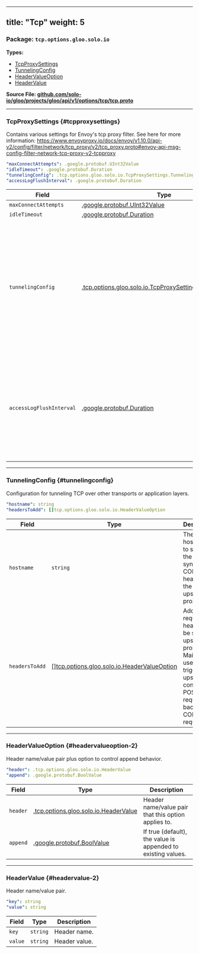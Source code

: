 
---
title: "Tcp"
weight: 5
---

<!-- Code generated by solo-kit. DO NOT EDIT. -->


### Package: `tcp.options.gloo.solo.io` 
**Types:**


- [TcpProxySettings](#tcpproxysettings)
- [TunnelingConfig](#tunnelingconfig)
- [HeaderValueOption](#headervalueoption-2)
- [HeaderValue](#headervalue-2)
  



**Source File: [github.com/solo-io/gloo/projects/gloo/api/v1/options/tcp/tcp.proto](https://github.com/solo-io/gloo/blob/main/projects/gloo/api/v1/options/tcp/tcp.proto)**





---
### TcpProxySettings {#tcpproxysettings}

 
Contains various settings for Envoy's tcp proxy filter.
See here for more information: https://www.envoyproxy.io/docs/envoy/v1.10.0/api-v2/config/filter/network/tcp_proxy/v2/tcp_proxy.proto#envoy-api-msg-config-filter-network-tcp-proxy-v2-tcpproxy

```yaml
"maxConnectAttempts": .google.protobuf.UInt32Value
"idleTimeout": .google.protobuf.Duration
"tunnelingConfig": .tcp.options.gloo.solo.io.TcpProxySettings.TunnelingConfig
"accessLogFlushInterval": .google.protobuf.Duration

```

| Field | Type | Description |
| ----- | ---- | ----------- | 
| `maxConnectAttempts` | [.google.protobuf.UInt32Value](https://developers.google.com/protocol-buffers/docs/reference/csharp/class/google/protobuf/well-known-types/u-int-32-value) |  |
| `idleTimeout` | [.google.protobuf.Duration](https://developers.google.com/protocol-buffers/docs/reference/csharp/class/google/protobuf/well-known-types/duration) |  |
| `tunnelingConfig` | [.tcp.options.gloo.solo.io.TcpProxySettings.TunnelingConfig](../tcp.proto.sk/#tunnelingconfig) | If set, this configures tunneling, e.g. configuration options to tunnel multiple TCP payloads over a shared HTTP tunnel. If this message is absent, the payload will be proxied upstream as per usual. |
| `accessLogFlushInterval` | [.google.protobuf.Duration](https://developers.google.com/protocol-buffers/docs/reference/csharp/class/google/protobuf/well-known-types/duration) | If set, Envoy will flush the access log on this time interval. Must be a minimum of 1 ms. By default, will only write to the access log when a connection is closed. |




---
### TunnelingConfig {#tunnelingconfig}

 
Configuration for tunneling TCP over other transports or application layers.

```yaml
"hostname": string
"headersToAdd": []tcp.options.gloo.solo.io.HeaderValueOption

```

| Field | Type | Description |
| ----- | ---- | ----------- | 
| `hostname` | `string` | The hostname to send in the synthesized CONNECT headers to the upstream proxy. |
| `headersToAdd` | [[]tcp.options.gloo.solo.io.HeaderValueOption](../tcp.proto.sk/#headervalueoption) | Additional request headers to be sent to upstream proxy. Mainly used to trigger upstream to convert POST request back to CONNECT requests. |




---
### HeaderValueOption {#headervalueoption-2}

 
Header name/value pair plus option to control append behavior.

```yaml
"header": .tcp.options.gloo.solo.io.HeaderValue
"append": .google.protobuf.BoolValue

```

| Field | Type | Description |
| ----- | ---- | ----------- | 
| `header` | [.tcp.options.gloo.solo.io.HeaderValue](../tcp.proto.sk/#headervalue) | Header name/value pair that this option applies to. |
| `append` | [.google.protobuf.BoolValue](https://developers.google.com/protocol-buffers/docs/reference/csharp/class/google/protobuf/well-known-types/bool-value) | If true (default), the value is appended to existing values. |




---
### HeaderValue {#headervalue-2}

 
Header name/value pair.

```yaml
"key": string
"value": string

```

| Field | Type | Description |
| ----- | ---- | ----------- | 
| `key` | `string` | Header name. |
| `value` | `string` | Header value. |





<!-- Start of HubSpot Embed Code -->
<script type="text/javascript" id="hs-script-loader" async defer src="//js.hs-scripts.com/5130874.js"></script>
<!-- End of HubSpot Embed Code -->
